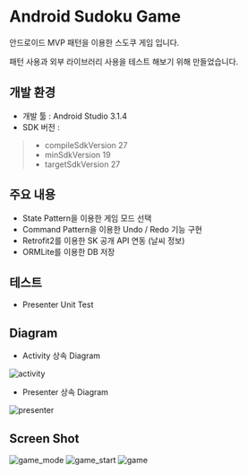 # Android Sudoku Game


안드로이드 MVP 패턴을 이용한 스도쿠 게임 입니다.

패턴 사용과 외부 라이브러리 사용을 테스트 해보기 위해 만들었습니다.


## 개발 환경


- 개발 툴 : Android Studio 3.1.4
- SDK 버전 :
 > + compileSdkVersion 27
 > + minSdkVersion 19
 > + targetSdkVersion 27
 
 
## 주요 내용


- State Pattern을 이용한 게임 모드 선택
- Command Pattern을 이용한 Undo / Redo 기능 구현
- Retrofit2를 이용한 SK 공개 API 연동 (날씨 정보)
- ORMLite를 이용한 DB 저장


## 테스트


- Presenter Unit Test


## Diagram


- Activity 상속 Diagram

![activity](https://user-images.githubusercontent.com/33274284/51365390-68595100-1b23-11e9-85d5-57cbe9fcb49b.png)

- Presenter 상속 Diagram

![presenter](https://user-images.githubusercontent.com/33274284/51365391-68f1e780-1b23-11e9-9dbd-1840d721f5ae.png)


## Screen Shot


![game_mode](https://user-images.githubusercontent.com/33274284/51101796-8b33ee80-181f-11e9-8da4-9224727b969c.png)
![game_start](https://user-images.githubusercontent.com/33274284/51101797-8bcc8500-181f-11e9-8dc0-fda6c92b82f7.png)
![game](https://user-images.githubusercontent.com/33274284/51101795-8b33ee80-181f-11e9-916e-ae39fbe67ccb.png)

